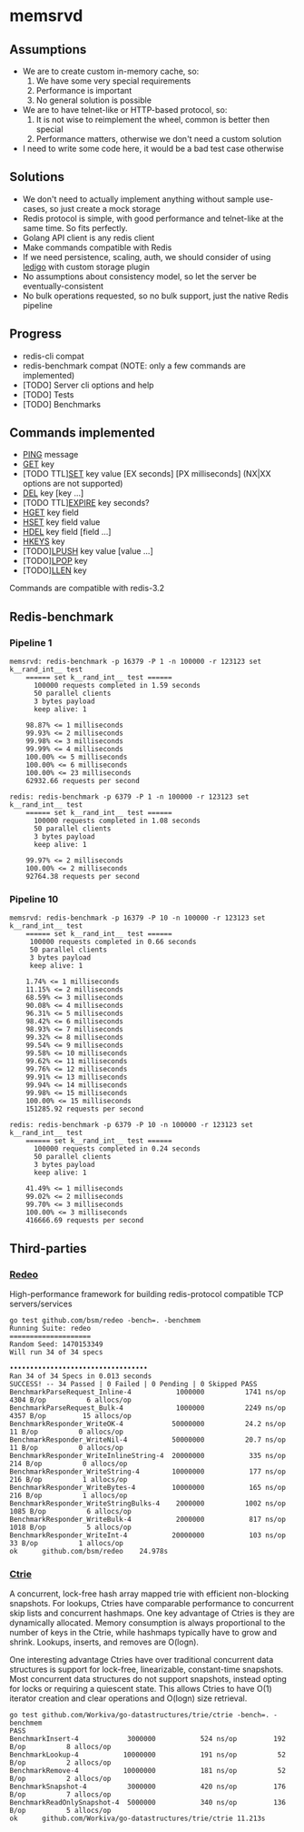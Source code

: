 # memsrvd

## Assumptions
* We are to create custom in-memory cache, so:
  1. We have some very special requirements
  2. Performance is important
  3. No general solution is possible
* We are to have telnet-like or HTTP-based protocol, so:
  1. It is not wise to reimplement the wheel, common is better then special
  2. Performance matters, otherwise we don't need a custom solution
* I need to write some code here, it would be a bad test case otherwise
  
## Solutions
* We don't need to actually implement anything without sample use-cases, so just create a mock storage
* Redis protocol is simple, with good performance and telnet-like at the same time. So fits perfectly.
* Golang API client is any redis client
* Make commands compatible with Redis
* If we need persistence, scaling, auth, we should consider of using [ledigo](https://github.com/siddontang/ledisdb) with custom storage plugin
* No assumptions about consistency model, so let the server be eventually-consistent
* No bulk operations requested, so no bulk support, just the native Redis pipeline

## Progress
* redis-cli compat
* redis-benchmark compat (NOTE: only a few commands are implemented)
* [TODO] Server cli options and help 
* [TODO] Tests
* [TODO] Benchmarks

## Commands implemented
* [PING](http://redis.io/commands/ping) message
* [GET](http://redis.io/commands/get) key
* [TODO TTL][SET](http://redis.io/commands/set) key value [EX seconds] [PX milliseconds]
  (NX|XX options are not supported)
* [DEL](http://redis.io/commands/del) key [key ...]
* [TODO TTL][EXPIRE](http://redis.io/commands/expire) key seconds?
* [HGET](http://redis.io/commands/hget) key field
* [HSET](http://redis.io/commands/hset) key field value
* [HDEL](http://redis.io/commands/hdel) key field [field ...]
* [HKEYS](http://redis.io/commands/hkeys) key
* [TODO][LPUSH](http://redis.io/commands/lpush) key value [value ...]
* [TODO][LPOP](http://redis.io/commands/lpop) key
* [TODO][LLEN](http://redis.io/commands/llen) key

Commands are compatible with redis-3.2

## Redis-benchmark

### Pipeline 1
```
memsrvd: redis-benchmark -p 16379 -P 1 -n 100000 -r 123123 set k__rand_int__ test
    ====== set k__rand_int__ test ======
      100000 requests completed in 1.59 seconds
      50 parallel clients
      3 bytes payload
      keep alive: 1
    
    98.87% <= 1 milliseconds
    99.93% <= 2 milliseconds
    99.98% <= 3 milliseconds
    99.99% <= 4 milliseconds
    100.00% <= 5 milliseconds
    100.00% <= 6 milliseconds
    100.00% <= 23 milliseconds
    62932.66 requests per second

redis: redis-benchmark -p 6379 -P 1 -n 100000 -r 123123 set k__rand_int__ test
    ====== set k__rand_int__ test ======
      100000 requests completed in 1.08 seconds
      50 parallel clients
      3 bytes payload
      keep alive: 1
    
    99.97% <= 2 milliseconds
    100.00% <= 2 milliseconds
    92764.38 requests per second
```

### Pipeline 10
```
memsrvd: redis-benchmark -p 16379 -P 10 -n 100000 -r 123123 set k__rand_int__ test
    ====== set k__rand_int__ test ======
     100000 requests completed in 0.66 seconds
     50 parallel clients
     3 bytes payload
     keep alive: 1
    
    1.74% <= 1 milliseconds
    11.15% <= 2 milliseconds
    68.59% <= 3 milliseconds
    90.08% <= 4 milliseconds
    96.31% <= 5 milliseconds
    98.42% <= 6 milliseconds
    98.93% <= 7 milliseconds
    99.32% <= 8 milliseconds
    99.54% <= 9 milliseconds
    99.58% <= 10 milliseconds
    99.62% <= 11 milliseconds
    99.76% <= 12 milliseconds
    99.91% <= 13 milliseconds
    99.94% <= 14 milliseconds
    99.98% <= 15 milliseconds
    100.00% <= 15 milliseconds
    151285.92 requests per second
   
redis: redis-benchmark -p 6379 -P 10 -n 100000 -r 123123 set k__rand_int__ test
    ====== set k__rand_int__ test ======
      100000 requests completed in 0.24 seconds
      50 parallel clients
      3 bytes payload
      keep alive: 1
    
    41.49% <= 1 milliseconds
    99.02% <= 2 milliseconds
    99.70% <= 3 milliseconds
    100.00% <= 3 milliseconds
    416666.69 requests per second
```
## Third-parties

### [Redeo](https://github.com/bsm/redeo)
High-performance framework for building redis-protocol compatible TCP servers/services
```
go test github.com/bsm/redeo -bench=. -benchmem
Running Suite: redeo
====================
Random Seed: 1470153349
Will run 34 of 34 specs

••••••••••••••••••••••••••••••••••
Ran 34 of 34 Specs in 0.013 seconds
SUCCESS! -- 34 Passed | 0 Failed | 0 Pending | 0 Skipped PASS
BenchmarkParseRequest_Inline-4        	 1000000	      1741 ns/op	    4304 B/op	       6 allocs/op
BenchmarkParseRequest_Bulk-4          	 1000000	      2249 ns/op	    4357 B/op	      15 allocs/op
BenchmarkResponder_WriteOK-4          	50000000	      24.2 ns/op	      11 B/op	       0 allocs/op
BenchmarkResponder_WriteNil-4         	50000000	      20.7 ns/op	      11 B/op	       0 allocs/op
BenchmarkResponder_WriteInlineString-4	20000000	       335 ns/op	     214 B/op	       0 allocs/op
BenchmarkResponder_WriteString-4      	10000000	       177 ns/op	     216 B/op	       1 allocs/op
BenchmarkResponder_WriteBytes-4       	10000000	       165 ns/op	     216 B/op	       1 allocs/op
BenchmarkResponder_WriteStringBulks-4 	 2000000	      1002 ns/op	    1085 B/op	       6 allocs/op
BenchmarkResponder_WriteBulk-4        	 2000000	       817 ns/op	    1018 B/op	       5 allocs/op
BenchmarkResponder_WriteInt-4         	20000000	       103 ns/op	      33 B/op	       1 allocs/op
ok  	github.com/bsm/redeo	24.978s
```

### [Ctrie](github.com/Workiva/go-datastructures)
A concurrent, lock-free hash array mapped trie with efficient non-blocking snapshots. For lookups, Ctries have comparable performance to concurrent skip lists and concurrent hashmaps. One key advantage of Ctries is they are dynamically allocated. Memory consumption is always proportional to the number of keys in the Ctrie, while hashmaps typically have to grow and shrink. Lookups, inserts, and removes are O(logn).

One interesting advantage Ctries have over traditional concurrent data structures is support for lock-free, linearizable, constant-time snapshots. Most concurrent data structures do not support snapshots, instead opting for locks or requiring a quiescent state. This allows Ctries to have O(1) iterator creation and clear operations and O(logn) size retrieval.
```
go test github.com/Workiva/go-datastructures/trie/ctrie -bench=. -benchmem
PASS
BenchmarkInsert-4          	 3000000	       524 ns/op	     192 B/op	       8 allocs/op
BenchmarkLookup-4          	10000000	       191 ns/op	      52 B/op	       2 allocs/op
BenchmarkRemove-4          	10000000	       181 ns/op	      52 B/op	       2 allocs/op
BenchmarkSnapshot-4        	 3000000	       420 ns/op	     176 B/op	       7 allocs/op
BenchmarkReadOnlySnapshot-4	 5000000	       340 ns/op	     136 B/op	       5 allocs/op
ok  	github.com/Workiva/go-datastructures/trie/ctrie	11.213s
```
